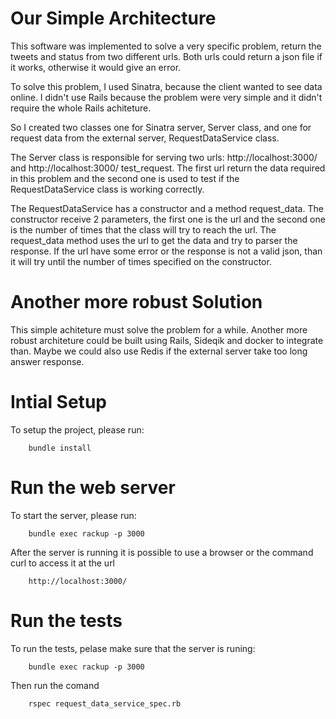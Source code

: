 # Our Simple Architecture 
This software was implemented to solve a very specific problem, return the tweets and status from two
 different urls. Both urls could return a json file if it works, otherwise it would give an error. 

To solve this problem, I used Sinatra, because the client wanted to see data online. I didn't use Rails
 because the problem were very simple and it didn't require the whole Rails achiteture.

So I created two classes one for Sinatra server, Server class, and one for request data from the external
 server, RequestDataService class. 

The Server class is responsible for serving two urls: http://localhost:3000/ and http://localhost:3000/
test_request. The first url return the data required in this problem and the second one is used to test if 
the RequestDataService class is working correctly.

The RequestDataService  has a constructor and a method request_data. The constructor receive 2 parameters, 
the first one is the url and the second one is the number of times that the class will try to reach the 
url. The request_data method uses the url to get the data and try to parser the response. If the url have 
some error or the response is not a valid json, than it will try until the number of times specified on 
the constructor.

# Another more robust Solution
This simple achiteture must solve the problem for a while. Another more robust architeture could be built 
using Rails, Sideqik and docker to integrate than. Maybe we could also use Redis if the external server 
take too long answer response.  

# Intial Setup
To setup the project, please run: 

        bundle install 

# Run the web server
To start the server, please run:

        bundle exec rackup -p 3000

After the server is running it is possible to use a browser or the command curl to access it at the url 
        
        http://localhost:3000/ 

# Run the tests
To run the tests, pelase make sure that the server is runing:

        bundle exec rackup -p 3000

Then run the comand

        rspec request_data_service_spec.rb
